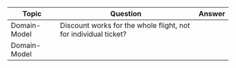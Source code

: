 |  Topic   |  Question   |   Answer   |
|----------|-------------|------------|
| Domain-Model | Discount works for the whole flight, not for individual ticket? | |
| Domain-Model | | |
